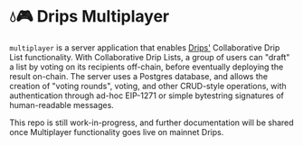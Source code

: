 # 💧🎮 Drips Multiplayer

`multiplayer` is a server application that enables [Drips'](https://drips.network) Collaborative Drip List functionality. With Collaborative Drip Lists, a group of users can "draft" a list by voting on its recipients off-chain, before eventually deploying the result on-chain. The server uses a Postgres database, and allows the creation of "voting rounds", voting, and other CRUD-style operations, with authentication through ad-hoc EIP-1271 or simple bytestring signatures of human-readable messages.

This repo is still work-in-progress, and further documentation will be shared once Multiplayer functionality goes live on mainnet Drips.
